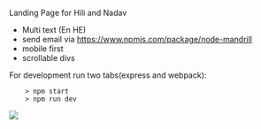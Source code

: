 Landing Page for Hili and Nadav

- Multi text (En HE)
- send email via https://www.npmjs.com/package/node-mandrill
- mobile first
- scrollable divs

For development run two tabs(express and webpack):

```
	> npm start
	> npm run dev
```

![](/dist/images/demo.png)
